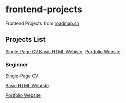 # frontend-projects

Frontend Projects from [roadmap.sh](https://roadmap.sh/)

## Projects List

[Single-Page CV](https://roadmap.sh/projects/single-page-cv),[Basic HTML Webiste](https://roadmap.sh/projects/basic-html-website), [Portfolio Website](https://roadmap.sh/projects/portfolio-website)

### Beginner

[Single-Page CV](http://salocin-95.github.io/frontend-projects/beginner-projects/01-single-page-cv/index.html)

[Basic HTML Webiste](http://salocin-95.github.io/frontend-projects/beginner-projects/02-basic-html-website/index.html)

[Portfolio Website](http://salocin-95.github.io/frontend-projects/beginner-projects/03-portfolio-website/index.html)
